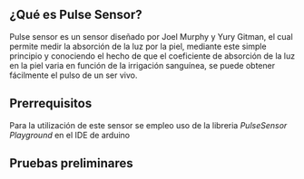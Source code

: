 ## ¿Qué es Pulse Sensor?

Pulse sensor es un sensor diseñado por Joel Murphy y Yury Gitman, el cual permite medir la absorción de la luz por la piel, mediante este simple principio y conociendo el hecho de que el coeficiente de absorción de la luz en la piel varia en función de la irrigación sanguínea, se puede obtener fácilmente el pulso de un ser vivo.

## Prerrequisitos

Para la utilización de este sensor se empleo uso de la libreria _PulseSensor Playground_ en el IDE de arduino

## Pruebas preliminares

